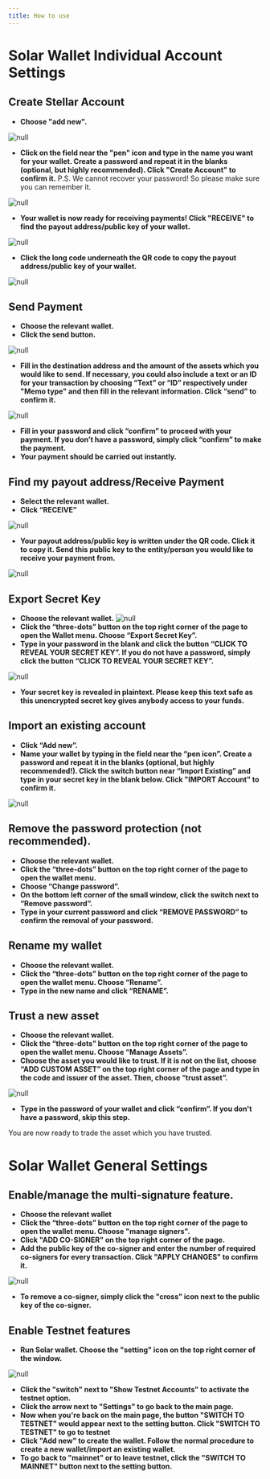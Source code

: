 ```yaml
---
title: How to use
---
```

# Solar Wallet Individual Account Settings

## Create Stellar Account

* **Choose "add new".**

![null](/images/screen-shot-2019-02-18-at-12.32.48.png)

* **Click on the field near the "pen" icon and type in the name you want for your wallet. Create a password and repeat it in the blanks (optional, but highly recommended). Click "Create Account" to confirm it.**
   P.S. We cannot recover your password! So please make sure you can remember it.

![null](/images/rename-again.png)

* **Your wallet is now ready for receiving payments! Click "RECEIVE" to find the payout address/public key of your wallet.**

![null](/images/screen-shot-2019-02-18-at-10.35.36.png)

* **Click the long code underneath the QR code to copy the payout address/public key of your wallet.**

![null](/images/receive.png)

## Send Payment

* **Choose the relevant wallet.**
* **Click the send button.**

![null](/images/screen-shot-2019-02-18-at-10.35.36.png)

* **Fill in the destination address and the amount of the assets which you would like to send. If necessary, you could also include a text or an ID for your transaction by choosing “Text” or “ID” respectively under "Memo type" and then fill in the relevant information. Click “send” to confirm it.**

![null](/images/screen-shot-2019-02-15-at-17.54.08.png)

* **Fill in your password and click “confirm” to proceed with your payment. If you don’t have a password, simply click “confirm” to make the payment.**
* **Your payment should be carried out instantly.**

## Find my payout address/Receive Payment

* **Select the relevant wallet.**
* **Click “RECEIVE”**

![null](/images/screen-shot-2019-02-18-at-10.35.36.png)

* **Your payout address/public key is written under the QR code. Click it to copy it. Send this public key to the entity/person you would like to receive your payment from.**

![null](/images/receive.png)

## Export Secret Key

* **Choose the relevant wallet.**
   ![null](/images/choose-an-account.png)
* **Click the “three-dots” button on the top right corner of the page to open the Wallet menu. Choose “Export Secret Key”.**
* **Type in your password in the blank and click the button “CLICK TO REVEAL YOUR SECRET KEY”. If you do not have a password, simply click the button “CLICK TO REVEAL YOUR SECRET KEY”.**

![null](/images/screen-shot-2019-02-19-at-08.35.16.png)

* **Your secret key is revealed in plaintext. Please keep this text safe as this unencrypted secret key gives anybody access to your funds.**

## Import an existing account

* **Click “Add new”.**
* **Name your wallet by typing in the field near the “pen icon”. Create a password and repeat it in the blanks (optional, but highly recommended!). Click the switch button near “Import Existing” and type in your secret key in the blank below. Click "IMPORT Account" to confirm it.**

![null](/images/rename-again.png)

## **Remove the password protection (not recommended).**

* **Choose the relevant wallet.**
* **Click the “three-dots” button on the top right corner of the page to open the wallet menu.**
* **Choose “Change password”.**
* **On the bottom left corner of the small window, click the switch next to “Remove password”.**
* **Type in your current password and click “REMOVE PASSWORD” to confirm the removal of your password.**

## Rename my wallet

* **Choose the relevant wallet.**
* **Click the “three-dots” button on the top right corner of the page to open the wallet menu. Choose “Rename”.**
* **Type in the new name and click “RENAME”.**

## Trust a new asset

* **Choose the relevant wallet.**
* **Click the “three-dots” button on the top right corner of the page to open the wallet menu.  Choose “Manage Assets”.**
* **Choose the asset you would like to trust. If it is not on the list, choose “ADD CUSTOM ASSET” on the top right corner of the page and type in the code and issuer of the asset. Then, choose “trust asset”.**

![null](/images/screen-shot-2019-02-18-at-11.43.16.png)

* **Type in the password of your wallet and click “confirm”. If you don't have a password, skip this step.**

You are now ready to trade the asset which you have trusted.

# Solar Wallet General Settings

## Enable/manage the multi-signature feature.

* **Choose the relevant wallet**
* **Click the “three-dots” button on the top right corner of the page to open the wallet menu. Choose "manage signers".**
* **Click "ADD CO-SIGNER" on the top right corner of the page.**
* **Add the public key of the co-signer and enter the number of required co-signers for every transaction. Click "APPLY CHANGES" to confirm it.**

![null](/images/cosigners.png)

* **To remove a co-signer, simply click the "cross" icon next to the public key of the co-signer.**

## Enable Testnet features

* **Run Solar wallet. Choose the "setting" icon on the top right corner of the window.**

![null](/images/screen-shot-2019-02-18-at-12.01.13.png)

* **Click the "switch" next to "Show Testnet Accounts" to activate the testnet option.**
* **Click the arrow next to "Settings" to go back to the main page.**
* **Now when you're back on the main page, the button "SWITCH TO TESTNET" would appear next to the setting button. Click "SWITCH TO TESTNET" to go to testnet**
* **Click "Add new" to create the wallet. Follow the normal procedure to create a new wallet/import an existing wallet.**
* **To go back to "mainnet" or to leave testnet, click the "SWITCH TO MAINNET" button next to the setting button.**
